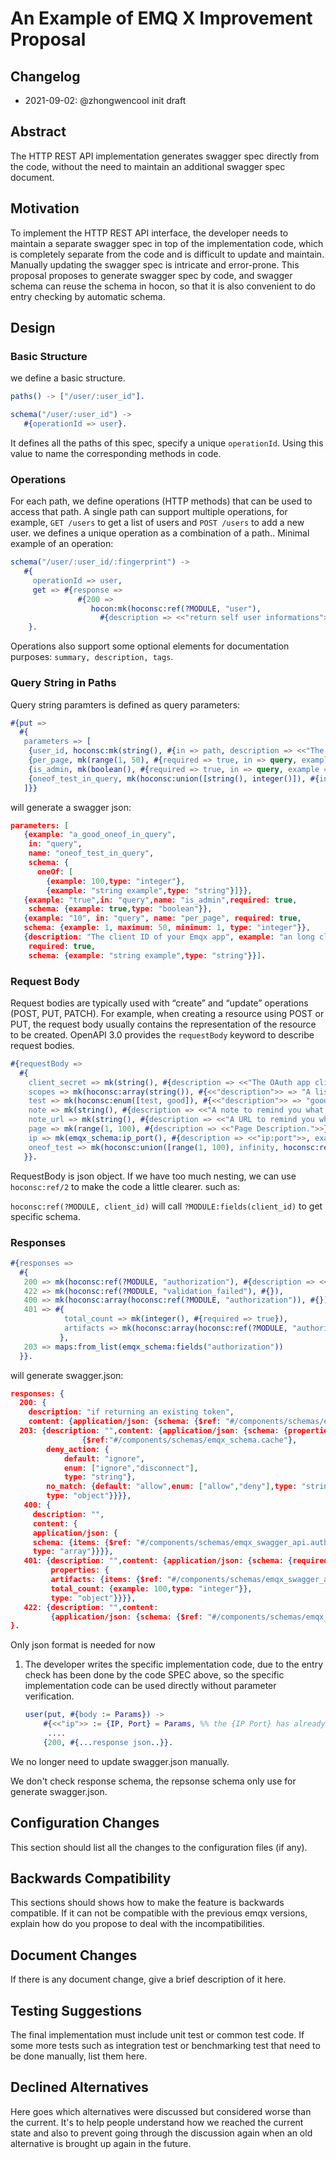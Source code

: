 # An Example of EMQ X Improvement Proposal

## Changelog

* 2021-09-02: @zhongwencool init draft

## Abstract

The HTTP REST API implementation generates swagger spec directly from the code, without the need to maintain an additional swagger spec document.

## Motivation

To implement the HTTP REST API interface, the developer needs to maintain a separate swagger spec in top of the implementation code, which is completely separate from the code and is difficult to update and maintain. Manually updating the swagger spec is intricate and error-prone. This proposal proposes to generate swagger spec by code, and swagger schema can reuse the schema in hocon, so that it is also convenient to do entry checking by automatic schema.

## Design

### Basic Structure

we define a basic structure.

```erlang
paths() -> ["/user/:user_id"].

schema("/user/:user_id") ->
   #{operationId => user}.
```

It defines all the paths of this spec, specify a unique `operationId`.  Using this value to name the corresponding methods in code.

### Operations

For each path, we define operations (HTTP methods) that can be used to access that path. A single path can support multiple operations, for example, `GET /users` to get a list of users and `POST /users` to add a new user. we defines a unique operation as a combination of a path.. Minimal example of an operation:

```erlang
schema("/user/:user_id/:fingerprint") ->
   #{
     operationId => user,
     get => #{response => 
               #{200 => 
                  hocon:mk(hoconsc:ref(?MODULE, "user"), 
                    #{description => <<"return self user informations">>})}
    }.
```

Operations also support some optional elements for documentation purposes: `summary, description, tags`.

### Query String in Paths

 Query string paramters is defined as query parameters:

```erlang
#{put =>
  #{
   parameters => [
    {user_id, hoconsc:mk(string(), #{in => path, description => <<"The client ID of your Emqx app">>, example => <<"an long client id">>})},                
    {per_page, mk(range(1, 50), #{required => true, in => query, example => "10"})},
    {is_admin, mk(boolean(), #{required => true, in => query, example => "true"})},  
    {oneof_test_in_query, mk(hoconsc:union([string(), integer()]), #{in => query, example => "a_good_oneof_in_query"})}
   ]}}
```

will generate a swagger json:

```json
parameters: [
   {example: "a_good_oneof_in_query",
    in: "query",
    name: "oneof_test_in_query",
    schema: {
      oneOf: [
        {example: 100,type: "integer"},
        {example: "string example",type: "string"}]}},
   {example: "true",in: "query",name: "is_admin",required: true,
    schema: {example: true,type: "boolean"}},
   {example: "10", in: "query", name: "per_page", required: true,
   schema: {example: 1, maximum: 50, minimum: 1, type: "integer"}},   
   {description: "The client ID of your Emqx app", example: "an long client id", in: "path", name: "client_id",
    required: true,
    schema: {example: "string example",type: "string"}}].
```

### Request Body

Request bodies are typically used with “create” and “update” operations (POST, PUT, PATCH). For example, when creating a resource using POST or PUT, the request body usually contains the representation of the resource to be created. OpenAPI 3.0 provides the `requestBody` keyword to describe request bodies.

```erlang
#{requestBody =>
  #{
    client_secret => mk(string(), #{description => <<"The OAuth app client secret for which to create the token.">>, maxLength => 40}),
    scopes => mk(hoconsc:array(string()), #{<<"description">> => "A list of scopes that this authorization is in.", example => ["public_repo", "user"], nullable => true}),
    test => mk(hoconsc:enum([test, good]), #{<<"description">> => "good", example => test}),
    note => mk(string(), #{description => <<"A note to remind you what the OAuth token is for.">>, example => <<"Update all gems">>}),
    note_url => mk(string(), #{description => <<"A URL to remind you what app the OAuth token is for.">>}),
    page => mk(range(1, 100), #{description => <<"Page Description.">>}),
    ip => mk(emqx_schema:ip_port(), #{description => <<"ip:port">>, example => "127.0.0.1:8081"}),
    oneof_test => mk(hoconsc:union([range(1, 100), infinity, hoconsc:ref(?MODULE, client_id)]), #{description => "oneof description", example => "1"})
   }}.
```

 RequestBody is json object. If we have too much nesting, we can use `hoconsc:ref/2` to make the code a little clearer. such as:

`hoconsc:ref(?MODULE, client_id)` will call `?MODULE:fields(client_id)` to get specific schema.

### Responses

```erlang
#{responses => 
  #{
   200 => mk(hoconsc:ref(?MODULE, "authorization"), #{description => <<"if returning an existing token">>}),
   422 => mk(hoconsc:ref(?MODULE, "validation_failed"), #{}),
   400 => mk(hoconsc:array(hoconsc:ref(?MODULE, "authorization")), #{}),
   401 => #{
            total_count => mk(integer(), #{required => true}),
            artifacts => mk(hoconsc:array(hoconsc:ref(?MODULE, "authorization")), #{})
           },
   203 => maps:from_list(emqx_schema:fields("authorization"))
  }}.
```

will generate swagger.json:

```json
responses: {
  200: {
    description: "if returning an existing token",
    content: {application/json: {schema: {$ref: "#/components/schemas/emqx_swagger_api.authorization"}}}},
  203: {description: "",content: {application/json: {schema: {properties: {cache:   
                {$ref:"#/components/schemas/emqx_schema.cache"},
        deny_action: {
            default: "ignore",
            enum: ["ignore","disconnect"],
            type: "string"},
        no_match: {default: "allow",enum: ["allow","deny"],type: "string"}},
        type: "object"}}}},
   400: {
     description: "",
     content: {
     application/json: {
     schema: {items: {$ref: "#/components/schemas/emqx_swagger_api.authorization"},
     type: "array"}}}},
   401: {description: "",content: {application/json: {schema: {required: ["total_count"],
         properties: {
         artifacts: {items: {$ref: "#/components/schemas/emqx_swagger_api.authorization"},type: "array"},
         total_count: {example: 100,type: "integer"}},
         type: "object"}}}},  
   422: {description: "",content: 
         {application/json: {schema: {$ref: "#/components/schemas/emqx_swagger_api.validation_failed"}}}}}
}.
```

Only json format is needed for now

1. The developer writes the specific implementation code, due to the entry check has been done by the code SPEC above, so the specific implementation code can be used directly without parameter verification.

   ```erlang
   user(put, #{body := Params}) ->
       #{<<"ip">> := {IP, Port} = Params, %% the {IP Port} has already converted by schema.
        ....
       {200, #{...response json..}}.
   
   ```

We no longer need to update swagger.json manually. 

We don't check response schema, the repsonse schema only use for generate swagger.json.

## Configuration Changes

This section should list all the changes to the configuration files (if any).

## Backwards Compatibility

This sections should shows how to make the feature is backwards compatible.
If it can not be compatible with the previous emqx versions, explain how do you
propose to deal with the incompatibilities.

## Document Changes

If there is any document change, give a brief description of it here.

## Testing Suggestions

The final implementation must include unit test or common test code. If some
more tests such as integration test or benchmarking test that need to be done
manually, list them here.

## Declined Alternatives

Here goes which alternatives were discussed but considered worse than the current.
It's to help people understand how we reached the current state and also to
prevent going through the discussion again when an old alternative is brought
up again in the future.

